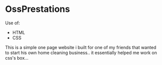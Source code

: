 # OssPrestations
Use of:
- HTML
- CSS

This is a simple one page website i built for one of my friends that wanted to start his own home cleaning business..
it essentially helped me work on css's box...
